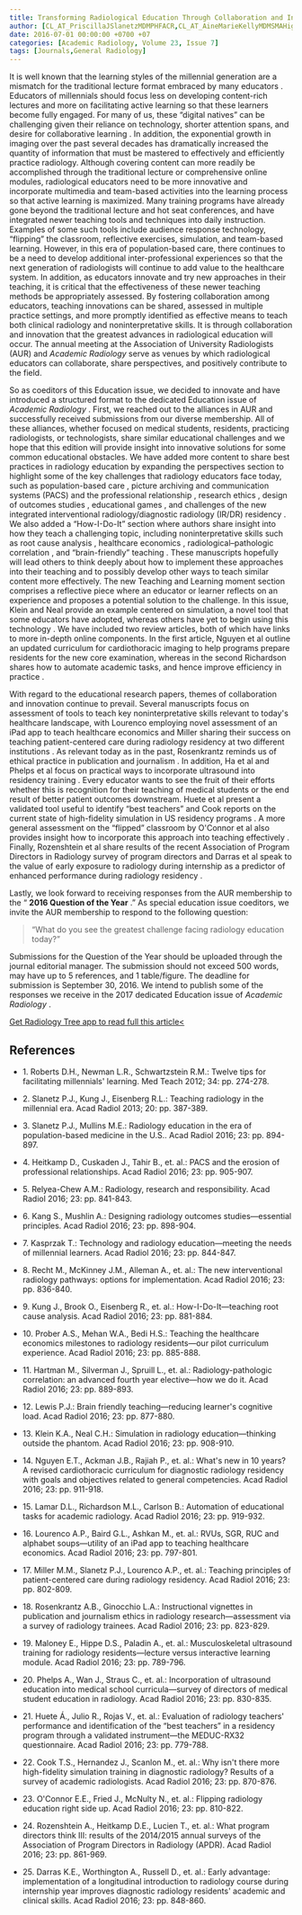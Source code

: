 ```yaml
---
title: Transforming Radiological Education Through Collaboration and Innovation
author: [CL_AT_PriscillaJSlanetzMDMPHFACR,CL_AT_AineMarieKellyMDMSMAHigherEducation]
date: 2016-07-01 00:00:00 +0700 +07
categories: [Academic Radiology, Volume 23, Issue 7]
tags: [Journals,General Radiology]
---
```

It is well known that the learning styles of the millennial generation are a mismatch for the traditional lecture format embraced by many educators . Educators of millennials should focus less on developing content-rich lectures and more on facilitating active learning so that these learners become fully engaged. For many of us, these “digital natives” can be challenging given their reliance on technology, shorter attention spans, and desire for collaborative learning . In addition, the exponential growth in imaging over the past several decades has dramatically increased the quantity of information that must be mastered to effectively and efficiently practice radiology. Although covering content can more readily be accomplished through the traditional lecture or comprehensive online modules, radiological educators need to be more innovative and incorporate multimedia and team-based activities into the learning process so that active learning is maximized. Many training programs have already gone beyond the traditional lecture and hot seat conferences, and have integrated newer teaching tools and techniques into daily instruction. Examples of some such tools include audience response technology, “flipping” the classroom, reflective exercises, simulation, and team-based learning. However, in this era of population-based care, there continues to be a need to develop additional inter-professional experiences so that the next generation of radiologists will continue to add value to the healthcare system. In addition, as educators innovate and try new approaches in their teaching, it is critical that the effectiveness of these newer teaching methods be appropriately assessed. By fostering collaboration among educators, teaching innovations can be shared, assessed in multiple practice settings, and more promptly identified as effective means to teach both clinical radiology and noninterpretative skills. It is through collaboration and innovation that the greatest advances in radiological education will occur. The annual meeting at the Association of University Radiologists (AUR) and _Academic Radiology_ serve as venues by which radiological educators can collaborate, share perspectives, and positively contribute to the field.

So as coeditors of this Education issue, we decided to innovate and have introduced a structured format to the dedicated Education issue of _Academic Radiology_ . First, we reached out to the alliances in AUR and successfully received submissions from our diverse membership. All of these alliances, whether focused on medical students, residents, practicing radiologists, or technologists, share similar educational challenges and we hope that this edition will provide insight into innovative solutions for some common educational obstacles. We have added more content to share best practices in radiology education by expanding the perspectives section to highlight some of the key challenges that radiology educators face today, such as population-based care , picture archiving and communication systems (PACS) and the professional relationship , research ethics , design of outcomes studies , educational games , and challenges of the new integrated interventional radiology/diagnostic radiology (IR/DR) residency . We also added a “How-I-Do-It” section where authors share insight into how they teach a challenging topic, including noninterpretative skills such as root cause analysis , healthcare economics , radiological–pathologic correlation , and “brain-friendly” teaching . These manuscripts hopefully will lead others to think deeply about how to implement these approaches into their teaching and to possibly develop other ways to teach similar content more effectively. The new Teaching and Learning moment section comprises a reflective piece where an educator or learner reflects on an experience and proposes a potential solution to the challenge. In this issue, Klein and Neal provide an example centered on simulation, a novel tool that some educators have adopted, whereas others have yet to begin using this technology . We have included two review articles, both of which have links to more in-depth online components. In the first article, Nguyen et al outline an updated curriculum for cardiothoracic imaging to help programs prepare residents for the new core examination, whereas in the second Richardson shares how to automate academic tasks, and hence improve efficiency in practice .

With regard to the educational research papers, themes of collaboration and innovation continue to prevail. Several manuscripts focus on assessment of tools to teach key noninterpretative skills relevant to today's healthcare landscape, with Lourenco employing novel assessment of an iPad app to teach healthcare economics and Miller sharing their success on teaching patient-centered care during radiology residency at two different institutions . As relevant today as in the past, Rosenkrantz reminds us of ethical practice in publication and journalism . In addition, Ha et al and Phelps et al focus on practical ways to incorporate ultrasound into residency training . Every educator wants to see the fruit of their efforts whether this is recognition for their teaching of medical students or the end result of better patient outcomes downstream. Huete et al present a validated tool useful to identify “best teachers” and Cook reports on the current state of high-fidelity simulation in US residency programs . A more general assessment on the “flipped” classroom by O'Connor et al also provides insight how to incorporate this approach into teaching effectively . Finally, Rozenshtein et al share results of the recent Association of Program Directors in Radiology survey of program directors and Darras et al speak to the value of early exposure to radiology during internship as a predictor of enhanced performance during radiology residency .

Lastly, we look forward to receiving responses from the AUR membership to the “ **2016 Question of the Year** .” As special education issue coeditors, we invite the AUR membership to respond to the following question:

> “What do you see the greatest challenge facing radiology education today?”

Submissions for the Question of the Year should be uploaded through the journal editorial manager. The submission should not exceed 500 words, may have up to 5 references, and 1 table/figure. The deadline for submission is September 30, 2016. We intend to publish some of the responses we receive in the 2017 dedicated Education issue of _Academic Radiology_ .

[Get Radiology Tree app to read full this article<](https://clinicalpub.com/app)

## References

- 1\. Roberts D.H., Newman L.R., Schwartzstein R.M.: Twelve tips for facilitating millennials' learning. Med Teach 2012; 34: pp. 274-278.


- 2\. Slanetz P.J., Kung J., Eisenberg R.L.: Teaching radiology in the millennial era. Acad Radiol 2013; 20: pp. 387-389.


- 3\. Slanetz P.J., Mullins M.E.: Radiology education in the era of population-based medicine in the U.S.. Acad Radiol 2016; 23: pp. 894-897.


- 4\. Heitkamp D., Cuskaden J., Tahir B., et. al.: PACS and the erosion of professional relationships. Acad Radiol 2016; 23: pp. 905-907.


- 5\. Relyea-Chew A.M.: Radiology, research and responsibility. Acad Radiol 2016; 23: pp. 841-843.


- 6\. Kang S., Mushlin A.: Designing radiology outcomes studies—essential principles. Acad Radiol 2016; 23: pp. 898-904.


- 7\. Kasprzak T.: Technology and radiology education—meeting the needs of millennial learners. Acad Radiol 2016; 23: pp. 844-847.


- 8\. Recht M., McKinney J.M., Alleman A., et. al.: The new interventional radiology pathways: options for implementation. Acad Radiol 2016; 23: pp. 836-840.


- 9\. Kung J., Brook O., Eisenberg R., et. al.: How-I-Do-It—teaching root cause analysis. Acad Radiol 2016; 23: pp. 881-884.


- 10\. Prober A.S., Mehan W.A., Bedi H.S.: Teaching the healthcare economics milestones to radiology residents—our pilot curriculum experience. Acad Radiol 2016; 23: pp. 885-888.


- 11\. Hartman M., Silverman J., Spruill L., et. al.: Radiology-pathologic correlation: an advanced fourth year elective—how we do it. Acad Radiol 2016; 23: pp. 889-893.


- 12\. Lewis P.J.: Brain friendly teaching—reducing learner's cognitive load. Acad Radiol 2016; 23: pp. 877-880.


- 13\. Klein K.A., Neal C.H.: Simulation in radiology education—thinking outside the phantom. Acad Radiol 2016; 23: pp. 908-910.


- 14\. Nguyen E.T., Ackman J.B., Rajiah P., et. al.: What's new in 10 years? A revised cardiothoracic curriculum for diagnostic radiology residency with goals and objectives related to general competencies. Acad Radiol 2016; 23: pp. 911-918.


- 15\. Lamar D.L., Richardson M.L., Carlson B.: Automation of educational tasks for academic radiology. Acad Radiol 2016; 23: pp. 919-932.


- 16\. Lourenco A.P., Baird G.L., Ashkan M., et. al.: RVUs, SGR, RUC and alphabet soups—utility of an iPad app to teaching healthcare economics. Acad Radiol 2016; 23: pp. 797-801.


- 17\. Miller M.M., Slanetz P.J., Lourenco A.P., et. al.: Teaching principles of patient-centered care during radiology residency. Acad Radiol 2016; 23: pp. 802-809.


- 18\. Rosenkrantz A.B., Ginocchio L.A.: Instructional vignettes in publication and journalism ethics in radiology research—assessment via a survey of radiology trainees. Acad Radiol 2016; 23: pp. 823-829.


- 19\. Maloney E., Hippe D.S., Paladin A., et. al.: Musculoskeletal ultrasound training for radiology residents—lecture versus interactive learning module. Acad Radiol 2016; 23: pp. 789-796.


- 20\. Phelps A., Wan J., Straus C., et. al.: Incorporation of ultrasound education into medical school curricula—survey of directors of medical student education in radiology. Acad Radiol 2016; 23: pp. 830-835.


- 21\. Huete Á., Julio R., Rojas V., et. al.: Evaluation of radiology teachers' performance and identification of the “best teachers” in a residency program through a validated instrument—the MEDUC-RX32 questionnaire. Acad Radiol 2016; 23: pp. 779-788.


- 22\. Cook T.S., Hernandez J., Scanlon M., et. al.: Why isn't there more high-fidelity simulation training in diagnostic radiology? Results of a survey of academic radiologists. Acad Radiol 2016; 23: pp. 870-876.


- 23\. O'Connor E.E., Fried J., McNulty N., et. al.: Flipping radiology education right side up. Acad Radiol 2016; 23: pp. 810-822.


- 24\. Rozenshtein A., Heitkamp D.E., Lucien T., et. al.: What program directors think III: results of the 2014/2015 annual surveys of the Association of Program Directors in Radiology (APDR). Acad Radiol 2016; 23: pp. 861-969.


- 25\. Darras K.E., Worthington A., Russell D., et. al.: Early advantage: implementation of a longitudinal introduction to radiology course during internship year improves diagnostic radiology residents' academic and clinical skills. Acad Radiol 2016; 23: pp. 848-860.